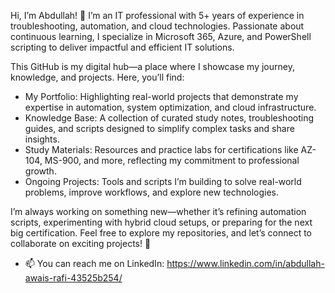 Hi, I’m Abdullah! 👋 I’m an IT professional with 5+ years of experience in troubleshooting, automation, and cloud technologies. Passionate about continuous learning, I specialize in Microsoft 365, Azure, and PowerShell scripting to deliver impactful and efficient IT solutions.

This GitHub is my digital hub—a place where I showcase my journey, knowledge, and projects. Here, you’ll find:

- My Portfolio: Highlighting real-world projects that demonstrate my expertise in automation, system optimization, and cloud infrastructure.
- Knowledge Base: A collection of curated study notes, troubleshooting guides, and scripts designed to simplify complex tasks and share insights.
- Study Materials: Resources and practice labs for certifications like AZ-104, MS-900, and more, reflecting my commitment to professional growth.
- Ongoing Projects: Tools and scripts I’m building to solve real-world problems, improve workflows, and explore new technologies.

I’m always working on something new—whether it’s refining automation scripts, experimenting with hybrid cloud setups, or preparing for the next big certification. Feel free to explore my repositories, and let’s connect to collaborate on exciting projects! 🚀

- 📫 You can reach me on LinkedIn: https://www.linkedin.com/in/abdullah-awais-rafi-43525b254/
<!---
abdullahrafi617/abdullahrafi617 is a ✨ special ✨ repository because its `README.md` (this file) appears on your GitHub profile.
You can click the Preview link to take a look at your changes.
--->
